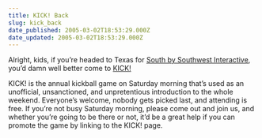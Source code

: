 ```yaml
---
title: KICK! Back
slug: kick_back
date_published: 2005-03-02T18:53:29.000Z
date_updated: 2005-03-02T18:53:29.000Z
---
```


Alright, kids, if you’re headed to Texas for [South by Southwest Interactive](http://www.sxsw.com/interactive), you’d damn well better come to [KICK!](http://www.dashes.com/kick/)

KICK! is the annual kickball game on Saturday morning that’s used as an unofficial, unsanctioned, and unpretentious introduction to the whole weekend. Everyone’s welcome, nobody gets picked last, and attending is free. If you’re not busy Saturday morning, please come out and join us, and whether you’re going to be there or not, it’d be a great help if you can promote the game by linking to the KICK! page.
